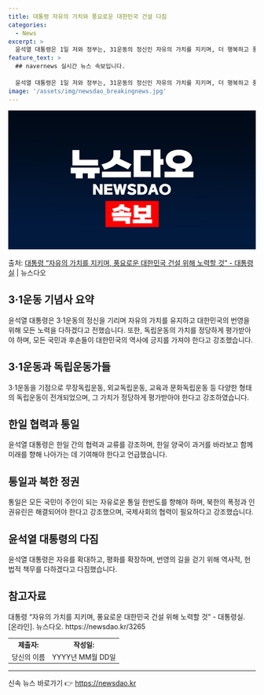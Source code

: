 ```yaml
---
title: 대통령 자유의 가치와 풍요로운 대한민국 건설 다짐
categories:
  - News
excerpt: >
  윤석열 대통령은 1일 저와 정부는, 31운동의 정신인 자유의 가치를 지키며, 더 행복하고 풍요로운 대한민국 …
feature_text: >
  ## navernews 실시간 뉴스 속보입니다.

  윤석열 대통령은 1일 저와 정부는, 31운동의 정신인 자유의 가치를 지키며, 더 행복하고 풍요로운 대한민국 …
image: '/assets/img/newsdao_breakingnews.jpg'
---
```


![뉴스다오 속보](/assets/img/newsdao_breakingnews.jpg)

<p>출처: <a href="https://newsdao.kr/3265" rel="dofollow">대통령 “자유의 가치를 지키며, 풍요로운 대한민국 건설 위해 노력할 것” - 대통령실</a> | 뉴스다오</p>

<h2 data-ke-size="size26">3·1운동 기념사 요약</h2>
<p data-ke-size="size16">윤석열 대통령은 3·1운동의 정신을 기리며 자유의 가치를 유지하고 대한민국의 번영을 위해 모든 노력을 다하겠다고 전했습니다. 또한, 독립운동의 가치를 정당하게 평가받아야 하며, 모든 국민과 후손들이 대한민국의 역사에 긍지를 가져야 한다고 강조했습니다.</p>
<h2 data-ke-size="size26">3·1운동과 독립운동가들</h2>
<p data-ke-size="size16">3·1운동을 기점으로 무장독립운동, 외교독립운동, 교육과 문화독립운동 등 다양한 형태의 독립운동이 전개되었으며, 그 가치가 정당하게 평가받아야 한다고 강조하였습니다.</p>
<h2 data-ke-size="size26">한일 협력과 통일</h2>
<p data-ke-size="size16">윤석열 대통령은 한일 간의 협력과 교류를 강조하며, 한일 양국이 과거를 바라보고 함께 미래를 향해 나아가는 데 기여해야 한다고 언급했습니다.</p>
<h2 data-ke-size="size26">통일과 북한 정권</h2>
<p data-ke-size="size16">통일은 모든 국민이 주인이 되는 자유로운 통일 한반도를 향해야 하며, 북한의 폭정과 인권유린은 해결되어야 한다고 강조했으며, 국제사회의 협력이 필요하다고 강조했습니다.</p>
<h2 data-ke-size="size26">윤석열 대통령의 다짐</h2>
<p data-ke-size="size16">윤석열 대통령은 자유를 확대하고, 평화를 확장하며, 번영의 길을 걷기 위해 역사적, 헌법적 책무를 다하겠다고 다짐했습니다.</p>
<h2 data-ke-size="size26">참고자료</h2>
<p data-ke-size="size16">대통령 “자유의 가치를 지키며, 풍요로운 대한민국 건설 위해 노력할 것” - 대통령실. [온라인]. 뉴스다오. https://newsdao.kr/3265</p>
<table>
  <tr>
    <td style="text-align: center; height: 17px;"><b>제출자:</b></td>
    <td style="text-align: center; height: 17px;"><b>작성일:</b></td>
  </tr>
  <tr>
    <td style="text-align: center; height: 17px;">당신의 이름</td>
    <td style="text-align: center; height: 17px;">YYYY년 MM월 DD일</td>
  </tr>
</table>
<hr> 

신속 뉴스 바로가기 👉 <a href="https://newsdao.kr" rel="dofollow">https://newsdao.kr</a>


